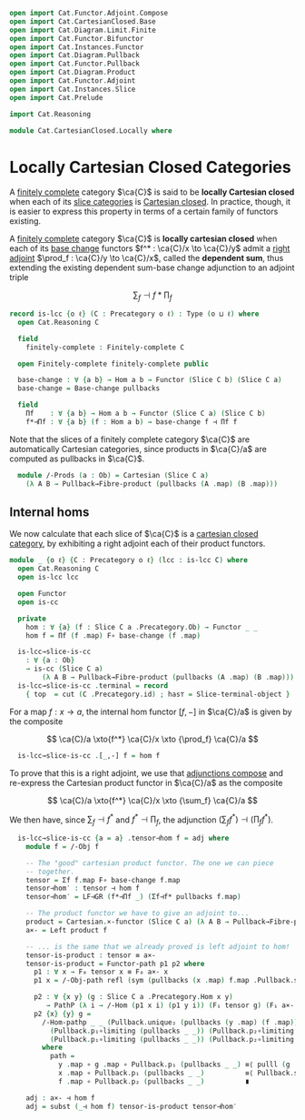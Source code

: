 ```agda
open import Cat.Functor.Adjoint.Compose
open import Cat.CartesianClosed.Base
open import Cat.Diagram.Limit.Finite
open import Cat.Functor.Bifunctor
open import Cat.Instances.Functor
open import Cat.Diagram.Pullback
open import Cat.Functor.Pullback
open import Cat.Diagram.Product
open import Cat.Functor.Adjoint
open import Cat.Instances.Slice
open import Cat.Prelude

import Cat.Reasoning

module Cat.CartesianClosed.Locally where
```

<!--
```agda
open /-Obj
open /-Hom
```
-->

# Locally Cartesian Closed Categories

A [finitely complete] category $\ca{C}$ is said to be **locally
Cartesian closed** when each of its [slice categories] is [Cartesian
closed]. In practice, though, it is easier to express this property in
terms of a certain family of functors existing.

[finitely complete]: Cat.Diagram.Limit.Finite.html
[slice categories]: Cat.Instances.Slice.html
[Cartesian closed]: Cat.CartesianClosed.Base.html

A [finitely complete] category $\ca{C}$ is **locally cartesian closed**
when each of its [base change] functors $f^* : \ca{C}/x \to \ca{C}/y$
admit a [right adjoint] $\prod_f : \ca{C}/y \to \ca{C}/x$, called the
**dependent sum**, thus extending the existing dependent sum-base change
adjunction to an adjoint triple

$$
\textstyle\sum_f \dashv f* \textstyle\prod_f
$$

[right adjoint]: Cat.Functor.Adjoint.html
[base change]: Cat.Functor.Pullback.html

```agda
record is-lcc {o ℓ} (C : Precategory o ℓ) : Type (o ⊔ ℓ) where
  open Cat.Reasoning C

  field
    finitely-complete : Finitely-complete C

  open Finitely-complete finitely-complete public

  base-change : ∀ {a b} → Hom a b → Functor (Slice C b) (Slice C a)
  base-change = Base-change pullbacks

  field
    Πf    : ∀ {a b} → Hom a b → Functor (Slice C a) (Slice C b)
    f*⊣Πf : ∀ {a b} (f : Hom a b) → base-change f ⊣ Πf f
```

Note that the slices of a finitely complete category $\ca{C}$ are
automatically Cartesian categories, since products in $\ca{C}/a$ are
computed as pullbacks in $\ca{C}$.

```agda
  module /-Prods (a : Ob) = Cartesian (Slice C a)
    (λ A B → Pullback→Fibre-product (pullbacks (A .map) (B .map)))
```

## Internal homs

We now calculate that each slice of $\ca{C}$ is a [cartesian closed
category], by exhibiting a right adjoint each of their product functors.

[cartesian closed category]: Cat.CartesianClosed.Base.html

```agda
module _ {o ℓ} {C : Precategory o ℓ} (lcc : is-lcc C) where
  open Cat.Reasoning C
  open is-lcc lcc

  open Functor
  open is-cc

  private
    hom : ∀ {a} (f : Slice C a .Precategory.Ob) → Functor _ _
    hom f = Πf (f .map) F∘ base-change (f .map)

  is-lcc→slice-is-cc
    : ∀ {a : Ob}
    → is-cc (Slice C a)
        (λ A B → Pullback→Fibre-product (pullbacks (A .map) (B .map)))
  is-lcc→slice-is-cc .terminal = record
    { top  = cut (C .Precategory.id) ; has⊤ = Slice-terminal-object }
```

For a map $f : x \to a$, the internal hom functor $[f,-]$ in $\ca{C}/a$
is given by the composite

$$
\ca{C}/a \xto{f^*} \ca{C}/x \xto {\prod_f} \ca{C}/a
$$

```agda
  is-lcc→slice-is-cc .[_,-] f = hom f
```

To prove that this is a right adjoint, we use that [adjunctions compose]
and re-express the Cartesian product functor in $\ca{C}/a$ as the
composite

$$
\ca{C}/a \xto{f^*} \ca{C}/x \xto {\sum_f} \ca{C}/a
$$

We then have, since $\sum_f \dashv f^*$ and $f^* \dashv \prod_f$, the
adjunction $(\sum_f f^*) \dashv (\prod_f f^*)$.

[adjunctions compose]: Cat.Functor.Adjoint.Compose.html

```agda
  is-lcc→slice-is-cc {a = a} .tensor⊣hom f = adj where
    module f = /-Obj f

    -- The "good" cartesian product functor. The one we can piece
    -- together.
    tensor = Σf f.map F∘ base-change f.map
    tensor⊣hom′ : tensor ⊣ hom f
    tensor⊣hom′ = LF⊣GR (f*⊣Πf _) (Σf⊣f* pullbacks f.map)

    -- The product functor we have to give an adjoint to...
    product = Cartesian.×-functor (Slice C a) (λ A B → Pullback→Fibre-product (pullbacks (A .map) (B .map)))
    a×- = Left product f

    -- ... is the same that we already proved is left adjoint to hom!
    tensor-is-product : tensor ≡ a×-
    tensor-is-product = Functor-path p1 p2 where
      p1 : ∀ x → F₀ tensor x ≡ F₀ a×- x
      p1 x = /-Obj-path refl (sym (pullbacks (x .map) f.map .Pullback.square))

      p2 : ∀ {x y} (g : Slice C a .Precategory.Hom x y)
         → PathP (λ i → /-Hom (p1 x i) (p1 y i)) (F₁ tensor g) (F₁ a×- g)
      p2 {x} {y} g =
        /-Hom-pathp _ _ (Pullback.unique₂ (pullbacks (y .map) (f .map)) {p = path}
          (Pullback.p₁∘limiting (pullbacks _ _)) (Pullback.p₂∘limiting (pullbacks _ _))
          (Pullback.p₁∘limiting (pullbacks _ _)) (Pullback.p₂∘limiting (pullbacks _ _) ∙ idl _))
        where
          path =
            y .map ∘ g .map ∘ Pullback.p₁ (pullbacks _ _) ≡⟨ pulll (g .commutes) ⟩
            x .map ∘ Pullback.p₁ (pullbacks _ _)          ≡⟨ Pullback.square (pullbacks _ _) ⟩
            f .map ∘ Pullback.p₂ (pullbacks _ _)          ∎

    adj : a×- ⊣ hom f
    adj = subst (_⊣ hom f) tensor-is-product tensor⊣hom′
```
